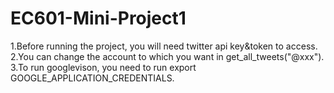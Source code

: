 # EC601-Mini-Project1

  1.Before running the project, you will need twitter api key&token to access.
  2.You can change the account to which you want in get_all_tweets("@xxx").
  3.To run googlevison, you need to run export GOOGLE_APPLICATION_CREDENTIALS.
